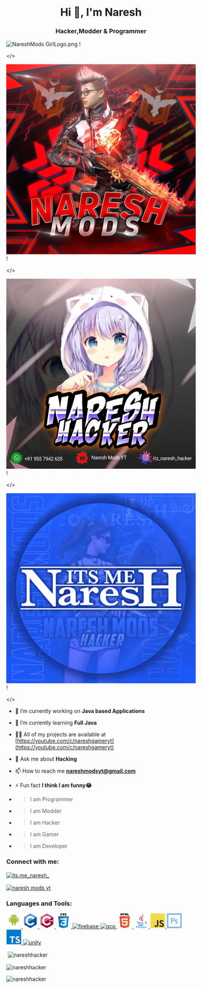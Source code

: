 <h1 align="center">Hi 👋, I'm Naresh</h1>

<h3 align="center">Hacker,Modder & Programmer</h3>


![NareshMods GirlLogo.png](https://user-images.githubusercontent.com/104439090/171969534-8e05c45e-455b-4742-a210-c21b4f754d4f.png)
!<p></><p>
![NareshMods BoyLogo.png](https://github.com/NareshHacker/NareshHacker/blob/main/NARESH%20MODS.png)
!<p></><p>
![NareshMods Hacker.png](https://github.com/NareshHacker/NareshHacker/blob/main/NareshHacker.png)
!<p></><p>
![NareshMods itsMe.png](https://github.com/NareshHacker/NareshHacker/blob/main/%E0%BC%92%EF%B8%8E%C9%AA%E1%B4%9Bs%E2%9C%B0M%E1%B4%87%E2%9C%B0N%E1%B4%80%CA%80%E1%B4%87s%CA%9C%E0%BC%92%EF%B8%8E.png)
!<p></><p>
- 🔭 I’m currently working on **Java based Applications**

- 🌱 I’m currently learning **Full Java**

- 👨‍💻 All of my projects are available at [https://youtube.com/c/nareshgameryt](https://youtube.com/c/nareshgameryt)

- 💬 Ask me about **Hacking**

- 📫 How to reach me **nareshmodsyt@gmail.com**

- ⚡ Fun fact **I think I am funny😂**

- >I am Programmer 

- >I am Modder

- >I am Hacker

- >I am Gamer

- >I am Developer

<h3 align="left">Connect with me:</h3>

<p align="left">

<a href="https://instagram.com/its.me_naresh_" target="blank"><img align="center" src="https://raw.githubusercontent.com/rahuldkjain/github-profile-readme-generator/master/src/images/icons/Social/instagram.svg" alt="its.me_naresh_" height="30" width="40" /></a>

<a href="https://www.youtube.com/c/naresh mods yt" target="blank"><img align="center" src="https://raw.githubusercontent.com/rahuldkjain/github-profile-readme-generator/master/src/images/icons/Social/youtube.svg" alt="naresh mods yt" height="30" width="40" /></a>

</p>

<h3 align="left">Languages and Tools:</h3>

<p align="left"> <a href="https://developer.android.com" target="_blank" rel="noreferrer"> <img src="https://raw.githubusercontent.com/devicons/devicon/master/icons/android/android-original-wordmark.svg" alt="android" width="40" height="40"/> </a> <a href="https://www.cprogramming.com/" target="_blank" rel="noreferrer"> <img src="https://raw.githubusercontent.com/devicons/devicon/master/icons/c/c-original.svg" alt="c" width="40" height="40"/> </a> <a href="https://www.w3schools.com/cpp/" target="_blank" rel="noreferrer"> <img src="https://raw.githubusercontent.com/devicons/devicon/master/icons/cplusplus/cplusplus-original.svg" alt="cplusplus" width="40" height="40"/> </a> <a href="https://www.w3schools.com/css/" target="_blank" rel="noreferrer"> <img src="https://raw.githubusercontent.com/devicons/devicon/master/icons/css3/css3-original-wordmark.svg" alt="css3" width="40" height="40"/> </a> <a href="https://firebase.google.com/" target="_blank" rel="noreferrer"> <img src="https://www.vectorlogo.zone/logos/firebase/firebase-icon.svg" alt="firebase" width="40" height="40"/> </a> <a href="https://cloud.google.com" target="_blank" rel="noreferrer"> <img src="https://www.vectorlogo.zone/logos/google_cloud/google_cloud-icon.svg" alt="gcp" width="40" height="40"/> </a> <a href="https://www.w3.org/html/" target="_blank" rel="noreferrer"> <img src="https://raw.githubusercontent.com/devicons/devicon/master/icons/html5/html5-original-wordmark.svg" alt="html5" width="40" height="40"/> </a> <a href="https://www.java.com" target="_blank" rel="noreferrer"> <img src="https://raw.githubusercontent.com/devicons/devicon/master/icons/java/java-original.svg" alt="java" width="40" height="40"/> </a> <a href="https://developer.mozilla.org/en-US/docs/Web/JavaScript" target="_blank" rel="noreferrer"> <img src="https://raw.githubusercontent.com/devicons/devicon/master/icons/javascript/javascript-original.svg" alt="javascript" width="40" height="40"/> </a> <a href="https://www.photoshop.com/en" target="_blank" rel="noreferrer"> <img src="https://raw.githubusercontent.com/devicons/devicon/master/icons/photoshop/photoshop-line.svg" alt="photoshop" width="40" height="40"/> </a> <a href="https://www.typescriptlang.org/" target="_blank" rel="noreferrer"> <img src="https://raw.githubusercontent.com/devicons/devicon/master/icons/typescript/typescript-original.svg" alt="typescript" width="40" height="40"/> </a> <a href="https://unity.com/" target="_blank" rel="noreferrer"> <img src="https://www.vectorlogo.zone/logos/unity3d/unity3d-icon.svg" alt="unity" width="40" height="40"/> </a> </p>

<p>&nbsp;<img align="center" src="https://github-readme-stats.vercel.app/api?username=nareshhacker&show_icons=true&locale=en" alt="nareshhacker" /></p>

<p><img align="center" src="https://github-readme-streak-stats.herokuapp.com/?user=nareshhacker&" alt="nareshhacker" /></p>

<div align="center"><p align="left"> <img src="https://komarev.com/ghpvc/?username=nareshhacker&label=Profile%20views&color=0e75b6&style=flat" alt="nareshhacker" /> </p>

</div>








